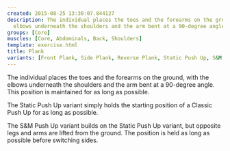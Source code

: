 ```yaml
---
created: 2015-08-25 13:30:07.844127
description: The individual places the toes and the forearms on the ground, with the
  elbows underneath the shoulders and the arm bent at a 90-degree angle.
groups: [Core]
muscles: [Core, Abdominals, Back, Shoulders]
template: exercise.html
title: Plank
variants: [Front Plank, Side Plank, Reverse Plank, Static Push Up, S&M Push Up]
---
```

The individual places the toes and the forearms on the ground, with the elbows underneath the shoulders and the arm bent at a 90-degree angle. This position is maintained for as long as possible.

The Static Push Up variant simply holds the starting position of a Classic Push Up for as long as possible.

The S&M Push Up variant builds on the Static Push Up variant, but opposite legs and arms are lifted from the ground. The position is held as long as possible before switching sides.